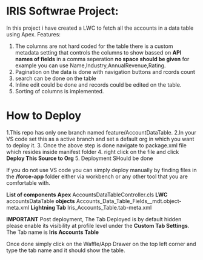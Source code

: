 # IRIS Softwrae Project:

In this project i have created a LWC to fetch all the accounts in a data table using Apex. Features:
1. The columns are not hard coded for the table there is a custom metadata setting that controls the columns to show bassed on **API names of fields** in a comma seperation **no space should be given** for example you can use Name,Industry,AnnualRevenue,Rating.
2. Pagination on the data is done with navigation buttons and rcords count
3. search can be done on the table
4. Inline edit could be done and records could be edited on the table.
5. Sorting of columns is implemented.

# How to Deploy
1.This repo has only one branch named feature/AccountDataTable.
2.In your VS code set this as a active branch and set a default org in which you want to deploy it.
3. Once the above step is done navigate to package.xml file which resides inside manifest folder
4. right click on the file and click **Deploy This Source to Org**
5. Deployment SHould be done

If you do not use VS code you can simply deploy manually by finding files in the **/force-app** folder either via workbench or any other tool that you are comfortable with.

**List of components**
**Apex** AccountsDataTableController.cls
**LWC** accountsDataTable
**objects** Accounts_Data_Table_Fields__mdt.object-meta.xml
**Lightning Tab** Iris_Accounts_Table.tab-meta.xml

**IMPORTANT** Post deployment, The Tab Deployed is by default hidden please enable its visibility at profile level under the **Custom Tab Settings**. The Tab name is **Iris Accounts Table**

Once done simply click on the Waffle/App Drawer on the top left corner and type the tab name and it should show the table.



